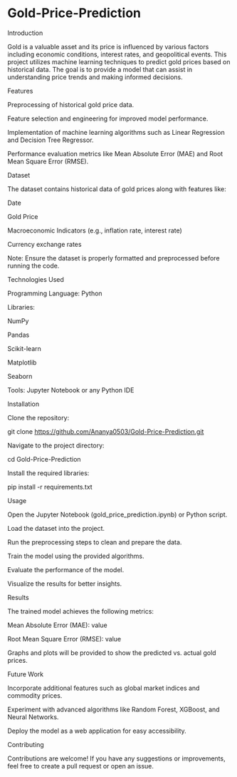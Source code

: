 # Gold-Price-Prediction
Introduction

Gold is a valuable asset and its price is influenced by various factors including economic conditions, interest rates, and geopolitical events. This project utilizes machine learning techniques to predict gold prices based on historical data. The goal is to provide a model that can assist in understanding price trends and making informed decisions.

Features

Preprocessing of historical gold price data.

Feature selection and engineering for improved model performance.

Implementation of machine learning algorithms such as Linear Regression and Decision Tree Regressor.

Performance evaluation metrics like Mean Absolute Error (MAE) and Root Mean Square Error (RMSE).

Dataset

The dataset contains historical data of gold prices along with features like:

Date

Gold Price

Macroeconomic Indicators (e.g., inflation rate, interest rate)

Currency exchange rates

Note: Ensure the dataset is properly formatted and preprocessed before running the code.

Technologies Used

Programming Language: Python

Libraries:

NumPy

Pandas

Scikit-learn

Matplotlib

Seaborn

Tools: Jupyter Notebook or any Python IDE

Installation

Clone the repository:

git clone https://github.com/Ananya0503/Gold-Price-Prediction.git

Navigate to the project directory:

cd Gold-Price-Prediction

Install the required libraries:

pip install -r requirements.txt

Usage

Open the Jupyter Notebook (gold_price_prediction.ipynb) or Python script.

Load the dataset into the project.

Run the preprocessing steps to clean and prepare the data.

Train the model using the provided algorithms.

Evaluate the performance of the model.

Visualize the results for better insights.

Results

The trained model achieves the following metrics:

Mean Absolute Error (MAE): value

Root Mean Square Error (RMSE): value

Graphs and plots will be provided to show the predicted vs. actual gold prices.

Future Work

Incorporate additional features such as global market indices and commodity prices.

Experiment with advanced algorithms like Random Forest, XGBoost, and Neural Networks.

Deploy the model as a web application for easy accessibility.

Contributing

Contributions are welcome! If you have any suggestions or improvements, feel free to create a pull request or open an issue.

